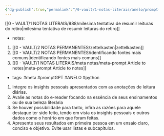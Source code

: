 ```yaml
---
{"dg-publish":true,"permalink":"/0-vault/1-notas-literais/anelo/prompt-kindle-e-retiro/","tags":["meta","promptGPT","ANELO","python"],"dgHomeLink":true,"dgShowLocalGraph":true,"dgShowFileTree":true,"dgEnableSearch":true}
---
```


[[0 - VAULT/1 NOTAS LITERAIS/888/milesima tentativa de resumir leituras do retiro\|milesima tentativa de resumir leituras do retiro]]

- notas:
1. [[0 - VAULT/2 NOTAS PERMANENTES/zettelkasten\|zettelkasten]]
2. [[0 - VAULT/2 NOTAS PERMANENTES/identificando fontes mais comuns\|identificando fontes mais comuns]]
3. [[0 - VAULT/1 NOTAS LITERAIS/meta notas/meta-prompt Article to notes\|meta-prompt Article to notes]]
- tags: #meta #promptGPT #ANELO #python 

1. Integre os insights pessoais apresentados com as anotações de leitura diárias.
2. Avalie as notas do e-reader focando na essência de seus ensinamentos ou de sua beleza literária
3. Se houver possibilidade para tanto, infira as razões para aquele destaque ter sido feito, tendo em vista os insights pessoais e outros dados como o horário em que foram feitas.
4. Apresente seus resultados em primeira pessoa em um ensaio claro, conciso e objetivo. Evite usar listas e subcapítulos.


